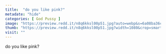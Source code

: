 ```yaml
---
title:  "do you like pink?"
metadate: "hide"
categories: [ God Pussy ]
image: "https://preview.redd.it/n8q6kksl00p51.jpg?auto=webp&s=6a08ba36cbab3c689ddb10e66484fe80ea07b6c8"
thumb: "https://preview.redd.it/n8q6kksl00p51.jpg?width=1080&crop=smart&auto=webp&s=3d90e51638e100d0d614b451ca748ac02a175469"
visit: ""
---
```

do you like pink?
